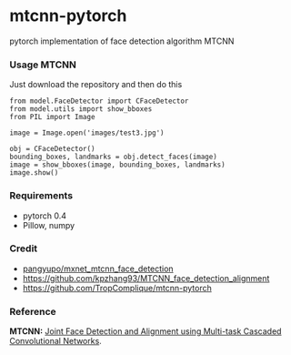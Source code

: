 # mtcnn-pytorch
pytorch implementation of  face detection algorithm  MTCNN

### Usage MTCNN

Just download the repository and then do this

```
from model.FaceDetector import CFaceDetector
from model.utils import show_bboxes
from PIL import Image

image = Image.open('images/test3.jpg')

obj = CFaceDetector()
bounding_boxes, landmarks = obj.detect_faces(image)
image = show_bboxes(image, bounding_boxes, landmarks)
image.show()
```

### Requirements

- pytorch 0.4
- Pillow, numpy

### Credit

- [pangyupo/mxnet_mtcnn_face_detection](https://github.com/pangyupo/mxnet_mtcnn_face_detection)
- https://github.com/kpzhang93/MTCNN_face_detection_alignment
- https://github.com/TropComplique/mtcnn-pytorch

### Reference

**MTCNN:** [Joint Face Detection and Alignment using Multi-task Cascaded Convolutional Networks](https://arxiv.org/abs/1604.02878).

